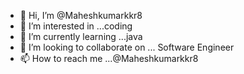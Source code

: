 - 👋 Hi, I’m @Maheshkumarkkr8
- 👀 I’m interested in ...coding
- 🌱 I’m currently learning ...java
- 💞️ I’m looking to collaborate on ... Software Engineer 
- 📫 How to reach me ...@Maheshkumarkkr8

<!---
Maheshkumarkkr8/Maheshkumarkkr8 is a ✨ special ✨ repository because its `README.md` (this file) appears on your GitHub profile.
You can click the Preview link to take a look at your changes.
--->
